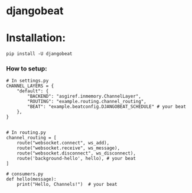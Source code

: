 # djangobeat

Installation:
============

	pip install -U djangobeat


### How to setup: ###

	# In settings.py
	CHANNEL_LAYERS = {
	    "default": {
	        "BACKEND": "asgiref.inmemory.ChannelLayer",
	        "ROUTING": "example.routing.channel_routing",
	        "BEAT": "example.beatconfig.DJANGOBEAT_SCHEDULE" # your beat
	    },
	}


	# In routing.py
	channel_routing = [
	    route("websocket.connect", ws_add),
	    route("websocket.receive", ws_message),
	    route("websocket.disconnect", ws_disconnect),
	    route('background-hello', hello), # your beat
	]

	# consumers.py
	def hello(message):
	    print("Hello, Channels!")  # your beat
